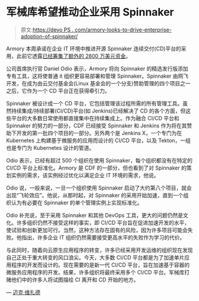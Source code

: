 # 军械库希望推动企业采用 Spinnaker

> 原文:[https://devo PS . com/armory-looks-to-drive-enterprise-adoption-of-spinnaker/](https://devops.com/armory-looks-to-drive-enterprise-adoption-of-spinnaker/)

Armory 本周承诺在企业 IT 环境中推进开源 Spinnaker 连续交付(CD)平台的采用，此前它透露[已经筹集了额外的 2800 万美元资金](https://www.globenewswire.com/news-release/2019/08/01/1895455/0/en/Armory-Raises-28M-in-Series-B-Funding-to-Drive-Enterprise-Digital-Transformation-with-Spinnaker-the-De-Facto-Standard-for-Software-Delivery-at-Scale.html)。

公司首席执行官 Daniel Odio 表示，Armory 将向 Spinnaker 的精选发行版添加专有工具，这将使普通 it 组织更容易部署和管理 Spinnaker。Spinnaker 由网飞开发，在成为由云交付基金会(Linux 基金会的一个分支)赞助管理的四个项目之一之后，它作为一个 CD 平台正在获得牵引力。

Spinnaker 被设计成一个 CD 平台，它包括管理该过程所需的所有管理工具。虽然持续集成/持续部署(CI/CD)平台(如 Jenkins)已经解决了 CD 的各个方面，但这些平台的大多数日常使用都直接集中在持续集成上。作为融合 CI/CD 平台和 Spinnaker 的努力的一部分，CDF 已经接受 Spinnaker 和 Jenkins 作为将在其赞助下开发的第一批四个项目的一部分。另外两个是 Jenkins X，一个专门为在 Kubernetes 上构建基于微服务的应用而设计的 CI/CD 平台，以及 Tekton，一组也是专门为 Kubernetes 设计的管道。

Odio 表示，已经有超过 500 个组织在使用 Spinnaker，每个组织都没有在特定的 CI/CD 平台上标准化。Armory 是 CDF 的一部分，但也看到了对 Spinnaker 的策划实例的需求，该实例经过优化以满足企业 IT 环境的需求，他说。

Odio 说，一般来说，一旦一个组织使用 Spinnaker 启动了大约第八个项目，就会出现“飞轮效应”。他说，从那时起，对 Spinnaker 的采用开始加速，直到一个组织认为有必要在 Spinnaker 的单个管理实例上实现标准化。

Odio 补充说，至于采用 Spinnaker 和其他 DevOps 工具，更大的问题仍然是文化。许多组织仍然不接受这样的事实，即 CI/CD 平台旨在促进加速开发的水平，使试验和创新更加可行。当然，这种方法存在固有的风险，因为许多项目可能会失败。他指出，许多企业 IT 组织仍然需要接受更高水平的失败作为学习的代价。

与此同时，随着向云原生应用程序的转变，许多已经采用开发运维的组织现在发现自己正处于重大转变的风口浪尖。今天，大多数 CI/CD 平台都是为了加速单片应用程序的开发而设计的。现在需要的是新一代 CI/CD 平台，旨在加速基于容器的微服务应用程序的开发。结果，许多组织将最终采用多个 CI/CD 平台。军械库打赌他们中的许多人将试图描绘 CI 离开和 CD 开始的地方。

— [迈克·维扎德](https://devops.com/author/mike-vizard/)
